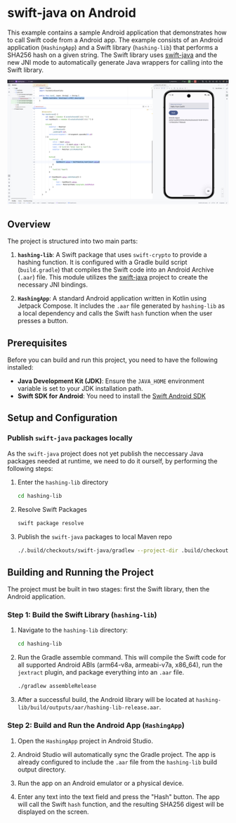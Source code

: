# swift-java on Android

This example contains a sample Android application that demonstrates how to call Swift code from a Android app. 
The example consists of an Android application (`HashingApp`) and a Swift library (`hashing-lib`) that performs a SHA256 hash on a given string.
The Swift library uses [swift-java](https://github.com/swiftlang/swift-java) and the new JNI mode to automatically
generate Java wrappers for calling into the Swift library.

![IDE Screenshot](resources/ide.png)

## Overview

The project is structured into two main parts:

1.  **`hashing-lib`**: A Swift package that uses `swift-crypto` to provide a hashing function. It is configured with a Gradle build script (`build.gradle`) that compiles the Swift code into an Android Archive (`.aar`) file. This module utilizes the [swift-java](https://github.com/swiftlang/swift-java) project to create the necessary JNI bindings.

2.  **`HashingApp`**: A standard Android application written in Kotlin using Jetpack Compose. It includes the `.aar` file generated by `hashing-lib` as a local dependency and calls the Swift `hash` function when the user presses a button.

## Prerequisites

Before you can build and run this project, you need to have the following installed:

* **Java Development Kit (JDK)**: Ensure the `JAVA_HOME` environment variable is set to your JDK installation path.
* **Swift SDK for Android**: You need to install the [Swift Android SDK](https://github.com/swift-android-sdk/swift-android-sdk/releases)

## Setup and Configuration

### Publish `swift-java` packages locally
As the `swift-java` project does not yet publish the neccessary Java packages needed at runtime, we need to do it ourself, by performing the following steps:

1.  Enter the `hashing-lib` directory
    ```bash
    cd hashing-lib
    ```
2.  Resolve Swift Packages
    ```bash
    swift package resolve
    ```
3. Publish the `swift-java` packages to local Maven repo
    ```bash
    ./.build/checkouts/swift-java/gradlew --project-dir .build/checkouts/swift-java publishToMavenLocal
    ```

## Building and Running the Project

The project must be built in two stages: first the Swift library, then the Android application.

### Step 1: Build the Swift Library (`hashing-lib`)

1.  Navigate to the `hashing-lib` directory:
    ```bash
    cd hashing-lib
    ```

2.  Run the Gradle assemble command. This will compile the Swift code for all supported Android ABIs (arm64-v8a, armeabi-v7a, x86_64), run the `jextract` plugin, and package everything into an `.aar` file.
    ```bash
    ./gradlew assembleRelease
    ```

3.  After a successful build, the Android library will be located at `hashing-lib/build/outputs/aar/hashing-lib-release.aar`.

### Step 2: Build and Run the Android App (`HashingApp`)

1.  Open the `HashingApp` project in Android Studio.

2.  Android Studio will automatically sync the Gradle project. The app is already configured to include the `.aar` file from the `hashing-lib` build output directory.

3.  Run the app on an Android emulator or a physical device.

4.  Enter any text into the text field and press the "Hash" button. The app will call the Swift `hash` function, and the resulting SHA256 digest will be displayed on the screen.